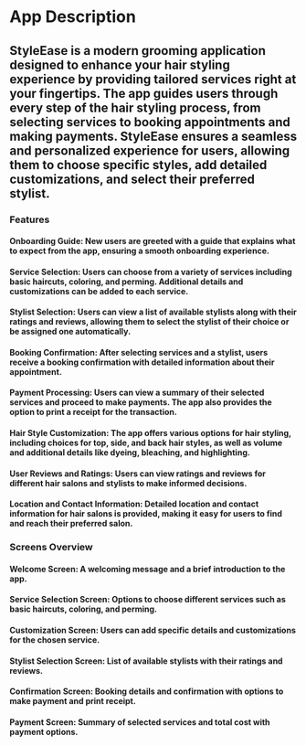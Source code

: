 # App Description
## StyleEase is a modern grooming application designed to enhance your hair styling experience by providing tailored services right at your fingertips. The app guides users through every step of the hair styling process, from selecting services to booking appointments and making payments. StyleEase ensures a seamless and personalized experience for users, allowing them to choose specific styles, add detailed customizations, and select their preferred stylist.

### Features
#### Onboarding Guide: New users are greeted with a guide that explains what to expect from the app, ensuring a smooth onboarding experience.
#### Service Selection: Users can choose from a variety of services including basic haircuts, coloring, and perming. Additional details and customizations can be added to each service.
#### Stylist Selection: Users can view a list of available stylists along with their ratings and reviews, allowing them to select the stylist of their choice or be assigned one automatically.
#### Booking Confirmation: After selecting services and a stylist, users receive a booking confirmation with detailed information about their appointment.
#### Payment Processing: Users can view a summary of their selected services and proceed to make payments. The app also provides the option to print a receipt for the transaction.
#### Hair Style Customization: The app offers various options for hair styling, including choices for top, side, and back hair styles, as well as volume and additional details like dyeing, bleaching, and highlighting.
#### User Reviews and Ratings: Users can view ratings and reviews for different hair salons and stylists to make informed decisions.
#### Location and Contact Information: Detailed location and contact information for hair salons is provided, making it easy for users to find and reach their preferred salon.

### Screens Overview
#### Welcome Screen: A welcoming message and a brief introduction to the app.
#### Service Selection Screen: Options to choose different services such as basic haircuts, coloring, and perming.
#### Customization Screen: Users can add specific details and customizations for the chosen service.
#### Stylist Selection Screen: List of available stylists with their ratings and reviews.
#### Confirmation Screen: Booking details and confirmation with options to make payment and print receipt.
#### Payment Screen: Summary of selected services and total cost with payment options.
